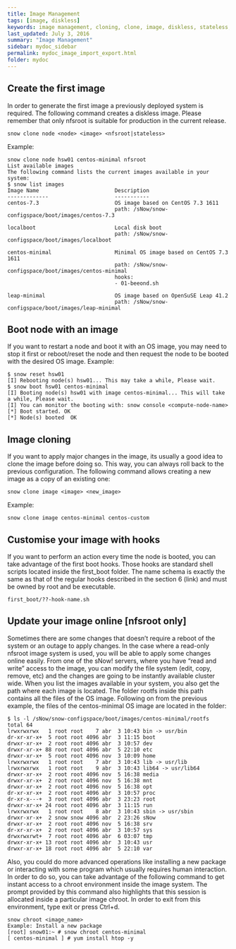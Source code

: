 ```yaml
---
title: Image Management
tags: [image, diskless]
keywords: image management, cloning, clone, image, diskless, stateless, nfsroot
last_updated: July 3, 2016
summary: "Image Management"
sidebar: mydoc_sidebar
permalink: mydoc_image_import_export.html
folder: mydoc
---
```

## Create the first image
In order to generate the first image a previously deployed system is required. The following command creates a diskless image.
Please remember that only nfsroot is suitable for production in the current release.
```
snow clone node <node> <image> <nfsroot|stateless>
```
Example:
```
snow clone node hsw01 centos-minimal nfsroot
List available images
The following command lists the current images available in your system:
$ snow list images
Image Name                        Description
-------------                     -----------
centos-7.3                        OS image based on CentOS 7.3 1611
                                  path: /sNow/snow-configspace/boot/images/centos-7.3

localboot                         Local disk boot
                                  path: /sNow/snow-configspace/boot/images/localboot

centos-minimal                    Minimal OS image based on CentOS 7.3 1611
                                  path: /sNow/snow-configspace/boot/images/centos-minimal
                                  hooks:
                                  - 01-beeond.sh

leap-minimal                      OS image based on OpenSuSE Leap 41.2
                                  path: /sNow/snow-configspace/boot/images/leap-minimal
```

## Boot node with an image
If you want to restart a node and boot it with an OS image, you may need to stop it first or reboot/reset the node and then request the node to be booted with the desired OS image. Example:
```
$ snow reset hsw01
[I] Rebooting node(s) hsw01... This may take a while, Please wait.
$ snow boot hsw01 centos-minimal
[I] Booting node(s) hsw01 with image centos-minimal... This will take a while, Please wait.
[I] You can monitor the booting with: snow console <compute-node-name>
[*] Boot started. OK
[*] Node(s) booted  OK
```

## Image cloning
If you want to apply major changes in the image, its usually a good idea to clone the image before doing so. This way, you can always roll back to the previous configuration. The following command allows creating a new image as a copy of an existing one:
```
snow clone image <image> <new_image>
```
Example:
```
snow clone image centos-minimal centos-custom
```

## Customise your image with hooks
If you want to perform an action every time the node is booted, you can take advantage of the first boot hooks. Those hooks are standard shell scripts located inside the first_boot folder. The name schema is exactly the same as that of the regular hooks described in the section 6 (link) and must be owned by root and be executable.
```
first_boot/??-hook-name.sh
```

## Update your image online [nfsroot only]
Sometimes there are some changes that doesn’t require a reboot of the system or an outage to apply changes. In the case where a read-only nfsroot image system is used, you will be able to apply some changes online easily.
From one of the sNow! servers, where you have “read and write” access to the image, you can modify the file system (edit, copy, remove, etc) and the changes are going to be instantly available cluster wide.
When you list the images available in your system, you also get the path where each image is located. The folder rootfs inside this path contains all the files of the OS image. Following on from the previous example, the files of the centos-minimal OS image are located in the folder:
```
$ ls -l /sNow/snow-configspace/boot/images/centos-minimal/rootfs
total 64
lrwxrwxrwx   1 root root    7 abr  3 10:43 bin -> usr/bin
dr-xr-xr-x+  5 root root 4096 abr  3 11:15 boot
drwxr-xr-x+  2 root root 4096 abr  3 10:57 dev
drwxr-xr-x+ 88 root root 4096 abr  5 22:10 etc
drwxr-xr-x+  5 root root 4096 nov  3 10:09 home
lrwxrwxrwx   1 root root    7 abr  3 10:43 lib -> usr/lib
lrwxrwxrwx   1 root root    9 abr  3 10:43 lib64 -> usr/lib64
drwxr-xr-x+  2 root root 4096 nov  5 16:38 media
drwxr-xr-x+  2 root root 4096 nov  5 16:38 mnt
drwxr-xr-x+  2 root root 4096 nov  5 16:38 opt
dr-xr-xr-x+  2 root root 4096 abr  3 10:57 proc
dr-xr-x---+  3 root root 4096 abr  3 23:23 root
drwxr-xr-x+ 24 root root 4096 abr  3 11:15 run
lrwxrwxrwx   1 root root    8 abr  3 10:43 sbin -> usr/sbin
drwxr-xr-x+  2 snow snow 4096 abr  2 23:26 sNow
drwxr-xr-x+  2 root root 4096 nov  5 16:38 srv
dr-xr-xr-x+  2 root root 4096 abr  3 10:57 sys
drwxrwxrwt+  7 root root 4096 abr  6 03:07 tmp
drwxr-xr-x+ 13 root root 4096 abr  3 10:43 usr
drwxr-xr-x+ 18 root root 4096 abr  5 22:10 var
```

Also, you could do more advanced operations like installing a new package or interacting with some program which usually requires human interaction. In order to do so, you can take advantage of the following command to get instant access to a chroot environment inside the image system. The prompt provided by this command also highlights that this session is allocated inside a particular image chroot.
In order to exit from this environment, type exit or press Ctrl+d.
```
snow chroot <image_name>
Example: Install a new package
[root] snow01:~ # snow chroot centos-minimal
[ centos-minimal ] # yum install htop -y
```
